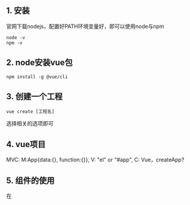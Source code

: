 ## 1. 安装
官网下载nodejs，配置好PATH环境变量好，即可以使用node与npm
    
    node -v
    npm -v

## 2. node安装vue包
    
    npm install -g @vue/cli

## 3. 创建一个工程 

    vue create [工程名]

选择相关的选项即可

## 4. vue项目
MVC: M:App{data:{}, function:{}}, V: "el" or "#app", C: Vue，createApp? 

## 5. 组件的使用
在<script>标签下，需要导入和注册两个步骤：

    <script>
    // 在对应的文件夹下「导入」组件，components
    import HelloWorld from './components/HelloWorld.vue'

    export default {
      name: 'App',
      // 注册组件
      components: {
        HelloWorld
      }
    }
    </script>
